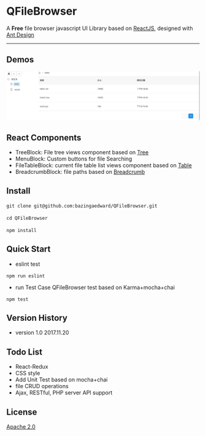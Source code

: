 # QFileBrowser



A **Free** file browser javascript UI Library based on [ReactJS](https://reactjs.org/), designed with [Ant Design](https://ant.design)


---

## Demos
![screenshot](https://github.com/bazingaedward/QFileBrowser/blob/master/test/screenshot.png)

## React Components

* TreeBlock: File tree views component based on [Tree](https://ant.design/components/tree-cn/)
* MenuBlock: Custom buttons for file Searching
* FileTableBlock: current file table list views component based on [Table](https://ant.design/components/table-cn/)
* BreadcrumbBlock: file paths based on [Breadcrumb](https://ant.design/components/breadcrumb-cn/)



## Install

```
git clone git@github.com:bazingaedward/QFileBrowser.git

cd QFileBrowser

npm install
```

## Quick Start
 - eslint test
 ```
 npm run eslint
 ```

 - run Test Case
 QFileBrowser test based on Karma+mocha+chai

 ```
 npm test
 ```

## Version History
* version 1.0 2017.11.20

## Todo List
* React-Redux
* CSS style
* Add Unit Test based on mocha+chai
* file CRUD operations
* Ajax, RESTful, PHP server API support

## License  

[Apache 2.0](https://tldrlegal.com/license/apache-license-2.0-(apache-2.0))



<!-- [![NPM version](https://img.shields.io/npm/v/dva.svg?style=flat)](https://npmjs.org/package/dva)
[![Build Status](https://img.shields.io/travis/dvajs/dva.svg?style=flat)](https://travis-ci.org/dvajs/dva)
[![Coverage Status](https://img.shields.io/coveralls/dvajs/dva.svg?style=flat)](https://coveralls.io/r/dvajs/dva)
[![NPM downloads](http://img.shields.io/npm/dm/dva.svg?style=flat)](https://npmjs.org/package/dva)
[![Dependencies](https://david-dm.org/dvajs/dva/status.svg)](https://david-dm.org/dvajs/dva)
[![Join the chat at https://gitter.im/dvajs/Lobby](https://img.shields.io/gitter/room/dvajs/Lobby.svg?style=flat)](https://gitter.im/dvajs/Lobby?utm_source=share-link&utm_medium=link&utm_campaign=share-link)
